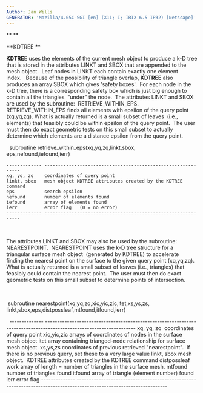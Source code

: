 ```yaml
---
Author: Jan Wills
GENERATOR: 'Mozilla/4.05C-SGI [en] (X11; I; IRIX 6.5 IP32) [Netscape]'
---
```


** ** 

 **KDTREE **

  **KDTRE**E uses the elements of the current mesh object to produce a
  k-D tree that is stored in the attributes LINKT and SBOX that are
  appended to the mesh object.  Leaf nodes in LINKT each contain
  exactly one element index.   Because of the possibility of triangle
  overlap, **KDTREE** also produces an array SBOX which gives 'safety
  boxes'.  For each node in the k-D tree, there is a corresponding
  safety box which is just big enough to contain all the triangles 
  "under" the node.  The attributes LINKT and SBOX are used by the
  subroutine:  RETRIEVE\_WITHIN\_EPS.  RETRIEVE\_WITHIN\_EPS finds all
  elements with epsilon of the query point (xq,yq,zq). What is
  actually returned is a small subset of leaves  (i.e., elements) that
  feasibly could be within epsilon of the query point.  The user must
  then do exact geometric tests on this small subset to actually
  determine which elements are a distance epsilon from the query
  point.

   
  subroutine retrieve\_within\_eps(xq,yq,zq,linkt,sbox,
  eps,nefound,iefound,ierr)

    ------------- -------------------------------------------------------------
    xq, yq, zq    coordinates of query point
    linkt, sbox   mesh object KDTREE attributes created by the KDTREE command
    eps           search epsilon
    nefound       number of elements found
    iefound       array of elements found
    ierr          error flag   (0 = no error)
    ------------- -------------------------------------------------------------
 
   

  The attributes LINKT and SBOX may also be used by the subroutine:
  NEARESTPOINT.  NEARESTPOINT uses the k-D tree structure for a
  triangular surface mesh object  (generated by KDTREE) to accelerate
  finding the nearest point on the surface to the given query point
  (xq,yq,zq).  What is actually returned is a small subset of leaves
  (i.e., triangles) that feasibly could contain the nearest point. 
  The user must then do exact geometric tests on this small subset to
  determine points of intersection.

   

   subroutine nearestpoint(xq,yq,zq,xic,yic,zic,itet,xs,ys,zs,
  linkt,sbox,eps,distpossleaf,mtfound,itfound,ierr)

   
    -------------- -------------------------------------------------------------------------------------------------------------------
    xq, yq, zq     coordinates of query point
    xic,yic,zic    arrays of coordinates of nodes in the surface mesh object
    itet           array containing trianged-node relationship for surface mesh object.
    xs,ys,zs       coordinates of previous retrieved "nearestpoint".  If there is no previous query, set these to a very large value
    linkt, sbox    mesh object.  KDTREE attributes created by the KDTREE command
    distpossleaf   work array of length = number of triangles in the surface mesh.
    mtfound        number of triangles found
    itfound        array of triangle (element number) found
    ierr           error flag
    -------------- -------------------------------------------------------------------------------------------------------------------
 
   

   

  

  

   

   

   

 
